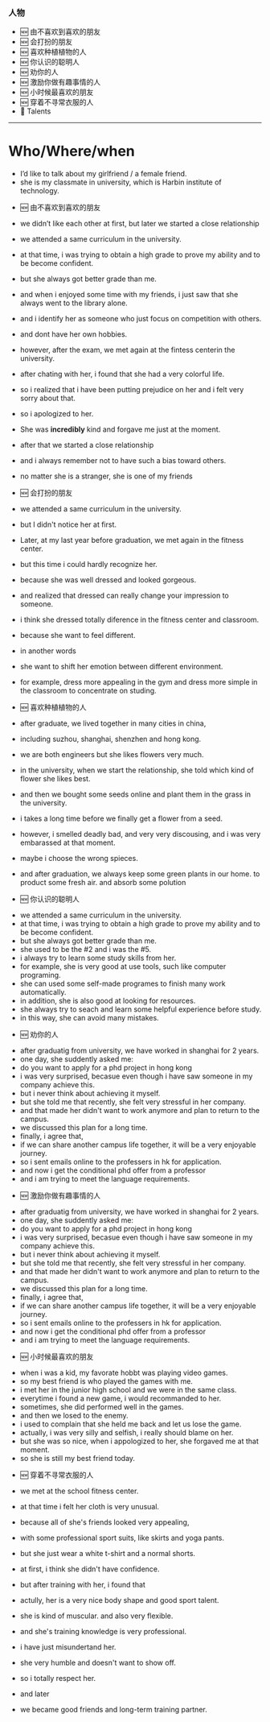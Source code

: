 ### **人物**

* 🆕 由不喜欢到喜欢的朋友
* 🆕 会打扮的朋友
* 🆕 喜欢种植植物的人
* 🆕 你认识的聪明人
* 🆕 劝你的人
* 🆕 激励你做有趣事情的人
* 🆕 小时候最喜欢的朋友
* 🆕 穿着不寻常衣服的人
* 🔵 Talents



---





# Who/Where/when
- I’d like to talk about my girlfriend / a female friend.
- she is my classmate in university, which is Harbin institute of technology.




* 🆕 由不喜欢到喜欢的朋友
- we didn’t like each other at first, but later we started a close relationship
- we attended a same curriculum in the university.
- at that time, i was trying to obtain a high grade to prove my ability and to be become confident.
- but she always got better grade than me.
- and when i enjoyed some time with my friends, i just saw that she always went to the library alone.
- and i identify her as someone who just focus on competition with others.
- and dont have her own hobbies.

- however, after the exam, we met again at the fintess centerin the university.
- after chating with her, i found that she had a very colorful life.
- so i realized that i have been putting prejudice on her and i felt very sorry about that.
- so i apologized to her.
- She was **incredibly** kind and forgave me just at the moment.

- after that we started a close relationship
- and i always  remember not to have such a bias toward others.
- no matter she is a stranger, she is one of my friends

* 🆕 会打扮的朋友
- we attended a same curriculum in the university.
- but I didn't notice her at first.
- Later, at my last year before graduation, we met again in the fitness center.
- but this time i could hardly recognize her.
- because she was well dressed and looked gorgeous.
- and realized that dressed can really change your impression to someone. 

- i think she dressed totally diference in the fitness center and classroom.
- because she want to feel different. 
- in another words 
- she want to shift her emotion between different environment.
- for example, dress more appealing in the gym and dress more simple in the classroom to concentrate on studing.


* 🆕 喜欢种植植物的人
- after graduate, we lived together in many cities in china, 
- including suzhou, shanghai, shenzhen and hong kong.
- we are both engineers but she likes flowers very much.
- in the university, when we start the relationship, she told which kind of flower she likes best.
- and then we bought some seeds online and plant them in the grass in the university.

- i takes a long time before we finally get a flower from a seed.
- however, i smelled deadly bad, and very very discousing, and i was very embarassed at that moment.
- maybe i choose the wrong spieces.
- and after graduation, we always keep some green plants in our home. to product some fresh air. and absorb some polution

* 🆕 你认识的聪明人
- we attended a same curriculum in the university.
- at that time, i was trying to obtain a high grade to prove my ability and to be become confident.
- but she always got better grade than me.
- she used to be the #2 and i was the #5. 
- i always try to learn some study skills from her.
- for example, she is very good at use tools, such like computer programing.
- she can used some self-made programes to finish many work automatically.
- in addition, she is also good at looking for resources.
- she always try to seach and learn some helpful experience before study.
- in this way, she can avoid many mistakes.

* 🆕 劝你的人
- after graduatig from university, we have worked in shanghai for 2 years.
- one day, she suddently asked me:
- do you want to apply for a phd project in hong kong
- i was very surprised, becasue even though i have saw someone in my company achieve this.
- but i never think about achieving it myself.
- but she told me that recently, she felt very stressful in her company.
- and that made her didn't want to work anymore and plan to return to the campus.
- we discussed this plan for a long time.
- finally, i agree that, 
- if we can share another campus life together, it will be a very enjoyable journey.
- so i sent emails online to the professers in hk for application.
- and now i get the conditional phd offer from a professor
- and i am trying to meet the language requirements.


* 🆕 激励你做有趣事情的人
- after graduatig from university, we have worked in shanghai for 2 years.
- one day, she suddently asked me:
- do you want to apply for a phd project in hong kong
- i was very surprised, becasue even though i have saw someone in my company achieve this.
- but i never think about achieving it myself.
- but she told me that recently, she felt very stressful in her company.
- and that made her didn't want to work anymore and plan to return to the campus.
- we discussed this plan for a long time.
- finally, i agree that, 
- if we can share another campus life together, it will be a very enjoyable journey.
- so i sent emails online to the professers in hk for application.
- and now i get the conditional phd offer from a professor
- and i am trying to meet the language requirements.

* 🆕 小时候最喜欢的朋友
- when i was a kid, my favorate hobbt was playing video games.
- so my best friend is who played the games with me.
- i met her in the junior high school and we were in the same class.
- everytime i found a new game, i would recommanded to her.
- sometimes, she did performed well in the games.
- and then we losed to the enemy. 
- i used to complain that she held me back and let us lose the game.
- actually, i was very silly and selfish, i really should blame on her.
- but she was so nice, when i appologized to her, she forgaved me at that moment.
- so she is still my best friend today.


* 🆕 穿着不寻常衣服的人

- we met at the school fitness center.
- at that time i felt her cloth is very unusual.
- because all of she's friends looked very appealing, 
- with some professional sport suits, like skirts and yoga pants.
- but she just wear a white t-shirt and a normal shorts.

- at first, i think she didn't have confidence.

- but after training with her, i found that
- actully, her is a very nice body shape and good sport talent.
- she is kind of muscular. and also very flexible.
- and she's training knowledge is very professional.

- i have just misundertand her.
- she very humble and doesn't want to show off.

- so i totally respect her.
- and later 
- we became good friends and long-term training partner.


